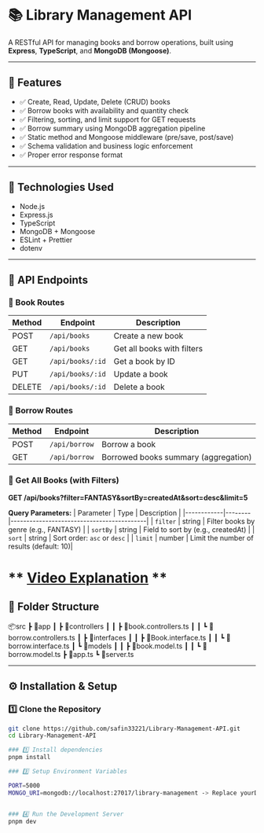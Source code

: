 # 📚 Library Management API

A RESTful API for managing books and borrow operations, built using **Express**, **TypeScript**, and **MongoDB (Mongoose)**.

---

## 🚀 Features

- ✅ Create, Read, Update, Delete (CRUD) books
- ✅ Borrow books with availability and quantity check
- ✅ Filtering, sorting, and limit support for GET requests
- ✅ Borrow summary using MongoDB aggregation pipeline
- ✅ Static method and Mongoose middleware (pre/save, post/save)
- ✅ Schema validation and business logic enforcement
- ✅ Proper error response format

---

## 🔧 Technologies Used

- Node.js
- Express.js
- TypeScript
- MongoDB + Mongoose
- ESLint + Prettier
- dotenv

---

## 🧪 API Endpoints

### 📘 Book Routes

| Method | Endpoint         | Description                |
| ------ | ---------------- | -------------------------- |
| POST   | `/api/books`     | Create a new book          |
| GET    | `/api/books`     | Get all books with filters |
| GET    | `/api/books/:id` | Get a book by ID           |
| PUT    | `/api/books/:id` | Update a book              |
| DELETE | `/api/books/:id` | Delete a book              |


### 🔄 Borrow Routes

| Method | Endpoint       | Description                          |
|--------|----------------|--------------------------------------|
| POST   | `/api/borrow`  | Borrow a book                        |
| GET    | `/api/borrow`  | Borrowed books summary (aggregation) |


### 📘 Get All Books (with Filters)

**GET /api/books?filter=FANTASY&sortBy=createdAt&sort=desc&limit=5**

**Query Parameters:**
| Parameter  | Type   | Description                               |
|------------|--------|-------------------------------------------|
| `filter`   | string | Filter books by genre (e.g., FANTASY)     |
| `sortBy`   | string | Field to sort by (e.g., createdAt)        |
| `sort`     | string | Sort order: `asc` or `desc`               |
| `limit`    | number | Limit the number of results (default: 10)|

 # ** [Video Explanation](https://drive.google.com/file/d/1QxiuetrulXD9GlFoSIJjCTJS8FD6FfXf/view?usp=drive_link) **


## 📁 Folder Structure

📦src
 ┣ 📂app
 ┃ ┣ 📂controllers
 ┃ ┃ ┣ 📜book.controllers.ts
 ┃ ┃ ┗ 📜borrow.controllers.ts
 ┃ ┣ 📂interfaces
 ┃ ┃ ┣ 📜Book.interface.ts
 ┃ ┃ ┗ 📜borrow.interface.ts
 ┃ ┗ 📂models
 ┃ ┃ ┣ 📜book.model.ts
 ┃ ┃ ┗ 📜borrow.model.ts
 ┣ 📜app.ts
 ┗ 📜server.ts


 
---

## ⚙️ Installation & Setup

### 1️⃣ Clone the Repository

```bash
git clone https://github.com/safin33221/Library-Management-API.git
cd Library-Management-API

### 1️⃣ Install dependencies
pnpm install

### 3️⃣ Setup Environment Variables

PORT=5000
MONGO_URI=mongodb://localhost:27017/library-management -> Replace yourDB Url


### 4️⃣ Run the Development Server
pnpm dev



